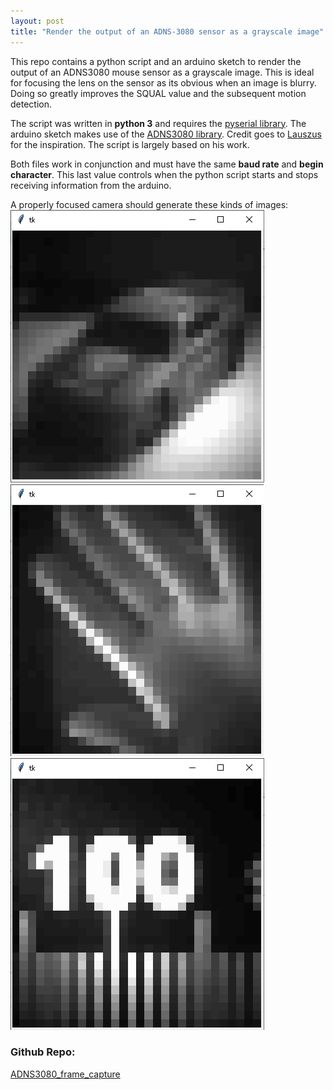 ```yaml
---
layout: post
title: "Render the output of an ADNS-3080 sensor as a grayscale image"
---
```


This repo contains a python script and an arduino sketch to render the output of an ADNS3080 mouse sensor as a grayscale image. This is ideal for focusing the lens on the sensor as its obvious when an image is blurry. Doing so greatly improves the SQUAL value and the subsequent motion detection. 

The script was written in __python 3__ and requires the [pyserial library](https://pythonhosted.org/pyserial/pyserial.html#overview). The arduino sketch makes use of the [ADNS3080 library](https://github.com/RCmags/ADNS3080). Credit goes to [Lauszus](https://github.com/Lauszus/ADNS3080) for the inspiration. The script is largely based on his work.

Both files work in conjunction and must have the same __baud rate__ and __begin character__. This last value controls when the python script starts and stops receiving information from the arduino. 

A properly focused camera should generate these kinds of images:
![image](https://raw.githubusercontent.com/RCmags/ADNS3080_frame_capture/main/images/car.png)
![image](https://raw.githubusercontent.com/RCmags/ADNS3080_frame_capture/main/images/hand.png)
![image](https://raw.githubusercontent.com/RCmags/ADNS3080_frame_capture/main/images/ruler.png)

### Github Repo:
[ADNS3080_frame_capture](https://github.com/RCmags/ADNS3080_frame_capture)

